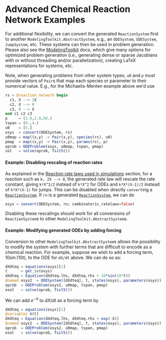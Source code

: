 # Advanced Chemical Reaction Network Examples
For additional flexibility, we can convert the generated `ReactionSystem` first
to another `ModelingToolkit.AbstractSystem`, e.g., an `ODESystem`, `SDESystem`,
`JumpSystem`, etc. These systems can then be used in problem generation. Please
also see the [ModelingToolkit](http://mtk.sciml.ai/stable/) docs, which give
many options for optimized problem generation (i.e., generating dense or sparse
Jacobians with or without threading and/or parallelization), creating LaTeX
representations for systems, etc.

Note, when generating problems from other system types, `u0` and `p` must
provide vectors of `Pair`s that map each species or parameter to their numerical
value. E.g., for the Michaelis-Menten example above we'd use
```julia
rs = @reaction_network begin
  c1, X --> 2X
  c2, X --> 0
  c3, 0 --> X
end c1 c2 c3
p     = (1.0,2.0,50.)
tspan = (0.,4.)
u0    = [5.]   
osys  = convert(ODESystem, rs)
u0map = map((x,y) -> Pair(x,y), species(rs), u0)
pmap  = map((x,y) -> Pair(x,y), params(rs), p)
oprob = ODEProblem(osys, u0map, tspan, pmap)
sol   = solve(oprob, Tsit5())
```

#### Example: Disabling rescaling of reaction rates
As explained in the [Reaction rate laws used in simulations](@ref) section, for
a reaction such as `k, 2X --> 0`, the generated rate law will rescale the rate
constant, giving `k*X^2/2` instead of `k*X^2` for ODEs and `k*X*(X-1)/2` instead
of `k*X*(X-1)` for jumps. This can be disabled when directly `convert`ing a
[`ReactionSystem`](@ref). If `rn` is a generated [`ReactionSystem`](@ref), we can
do
```julia
osys = convert(ODESystem, rn; combinatoric_ratelaws=false)
```
Disabling these rescalings should work for all conversions of `ReactionSystem`s
to other `ModelingToolkit.AbstractSystem`s.

#### Example: Modifying generated ODEs by adding forcing
Conversion to other `ModelingToolkit.AbstractSystem`s allows the possibility to
modify the system with further terms that are difficult to encode as a chemical
reaction. For example, suppose we wish to add a forcing term, $10\sin(10t)$, to
the ODE for `dX/dt` above. We can do so as:
```julia
dXdteq = equations(osys)[1]           
t      = get_iv(osys)    
dXdteq = Equation(dXdteq.lhs, dXdteq.rhs + 10*sin(10*t))   
@named osys2  = ODESystem([dXdteq], t, states(osys), parameters(osys))
oprob  = ODEProblem(osys2, u0map, tspan, pmap)
osol   = solve(oprob, Tsit5())
```
We can add $e^{-X}$ to $dX/dt$ as a forcing term by
```julia
dXdteq = equations(osys)[1]           
@variables X(t)
dXdteq = Equation(dXdteq.lhs, dXdteq.rhs + exp(-X))   
@named osys2  = ODESystem([dXdteq], t, states(osys), parameters(osys))
oprob  = ODEProblem(osys2, u0map, tspan, pmap)
osol   = solve(oprob, Tsit5())
```
